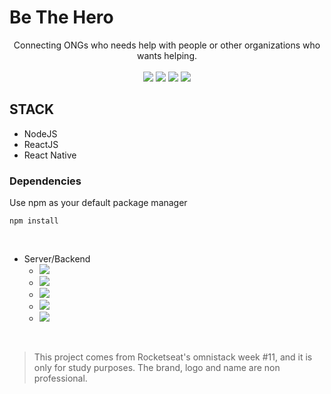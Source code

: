 # Be The Hero



<p align="center">
Connecting ONGs who needs help with people or other organizations who wants helping.

<br>
<br>

<img src="https://img.shields.io/github/stars/marcelogaldino/be-the-hero"/>
<img src="https://img.shields.io/github/forks/marcelogaldino/be-the-hero"/>
<img src="https://img.shields.io/github/issues/marcelogaldino/be-the-hero"/>
<img src="https://img.shields.io/github/license/marcelogaldino/be-the-hero"/>

## STACK

- NodeJS
- ReactJS
- React Native

### Dependencies

<p>
Use npm as your default package manager

```
npm install
``` 
</p>



<br>

- Server/Backend
    - <img src="https://img.shields.io/badge/axios-^0.19.1-green"/> 
    - <img src="https://img.shields.io/badge/cors-^2.8.5-green"/> 
    - <img src="https://img.shields.io/badge/express-^4.17.1-green"/> 
    - <img src="https://img.shields.io/badge/sqlite3-^4.1.1-green"/> 
    - <img src="https://img.shields.io/badge/knex.io-^0.20.13-green"/> 


<br>


<blockquote alt="[ignore]">
<p>
This project comes from Rocketseat's omnistack week #11, and it is only for study purposes. The brand, logo and name are non professional.
</p>
</blockquote>
